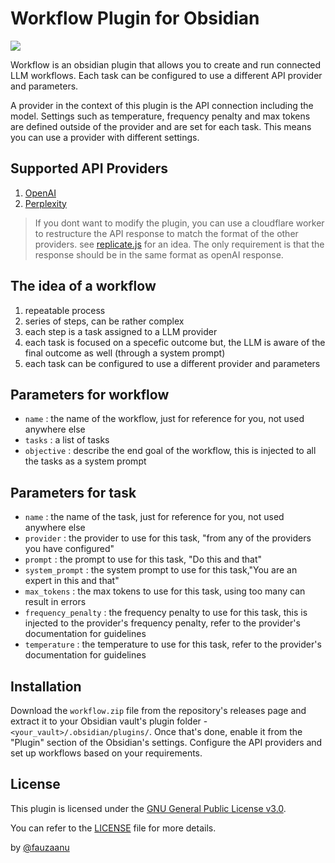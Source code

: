 # Workflow Plugin for Obsidian
<img src=".README_images/x.gif" />

Workflow is an obsidian plugin that allows you to create and run connected LLM workflows. Each task can be configured to use a different API provider and parameters. 

A provider in the context of this plugin is the API connection including the model. Settings such as temperature, frequency penalty and max tokens are defined outside of the provider and are set for each task. This means you can use a provider with different settings.

## Supported API Providers
1. [OpenAI](https://openai.com/)
2. [Perplexity](https://perplexity.ai/)

>If you dont want to modify the plugin, you can use a cloudflare worker to restructure the API response to match the format of the other providers. see [replicate.js](replicate.js) for an idea. The only requirement is that the response should be in the same format as openAI response.

## The idea of a workflow

1. repeatable process
2. series of steps, can be rather complex
3. each step is a task assigned to a LLM provider
4. each task is focused on a specefic outcome but, the LLM is aware of the final outcome as well (through a system prompt)
5. each task can be configured to use a different provider and parameters

## Parameters for workflow
- `name` : the name of the workflow, just for reference for you, not used anywhere else
- `tasks` : a list of tasks
- `objective` : describe the end goal of the workflow, this is injected to all the tasks as a system prompt

## Parameters for task
- `name` : the name of the task, just for reference for you, not used anywhere else
- `provider` : the provider to use for this task, "from any of the providers you have configured"
- `prompt` : the prompt to use for this task, "Do this and that"
- `system_prompt` : the system prompt to use for this task,"You are an expert in this and that"
- `max_tokens` : the max tokens to use for this task, using too many can result in errors
- `frequency_penalty` : the frequency penalty to use for this task, this is injected to the provider's frequency penalty, refer to the provider's documentation for guidelines
- `temperature` : the temperature to use for this task, refer to the provider's documentation for guidelines


## Installation

Download the `workflow.zip` file from the repository's releases page and extract it to your Obsidian vault's plugin folder - `<your_vault>/.obsidian/plugins/`. Once that's done, enable it from the "Plugin" section of the Obsidian's settings. Configure the API providers and set up workflows based on your requirements.

## License

This plugin is licensed under the [GNU General Public License v3.0](https://www.gnu.org/licenses/gpl-3.0.en.html).

You can refer to the [LICENSE](LICENSE) file for more details.

by [@fauzaanu](https://t.me/fauzaanu)






